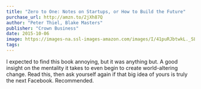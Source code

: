```yaml
---
title: "Zero to One: Notes on Startups, or How to Build the Future"
purchase_url: http://amzn.to/2jXh87Q
author: "Peter Thiel, Blake Masters"
publisher: "Crown Business"
date: 2015-10-06
image: https://images-na.ssl-images-amazon.com/images/I/41puRJbtwkL._SL75_.jpg
tags:
---
```


I expected to find this book annoying, but it was anything but. A good insight on the mentality it takes to even begin to create world-altering change. Read this, then ask yourself again if that big idea of yours is truly the next Facebook. Recommended.
